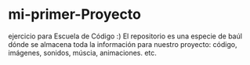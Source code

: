 # mi-primer-Proyecto
ejercicio para Escuela de Código :)
El repositorio es una especie de baúl dónde se almacena toda la información para nuestro proyecto: código, imágenes, sonidos, múscia, animaciones. etc. 
